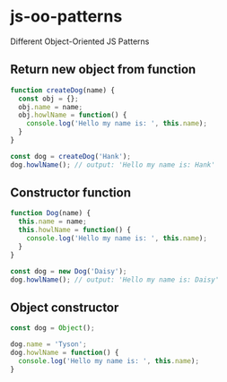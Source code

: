 # js-oo-patterns
Different Object-Oriented JS Patterns

## Return new object from function

```javascript
function createDog(name) {
  const obj = {};
  obj.name = name;
  obj.howlName = function() {
    console.log('Hello my name is: ', this.name);
  }
}

const dog = createDog('Hank');
dog.howlName(); // output: 'Hello my name is: Hank'
```

## Constructor function

```javascript
function Dog(name) {
  this.name = name;
  this.howlName = function() {
    console.log('Hello my name is: ', this.name);
  }
}

const dog = new Dog('Daisy');
dog.howlName(); // output: 'Hello my name is: Daisy'
```

## Object constructor

```javascript
const dog = Object();

dog.name = 'Tyson';
dog.howlName = function() {
  console.log('Hello my name is: ', this.name);
}
```
